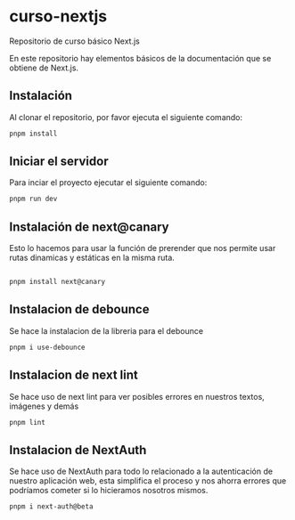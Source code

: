 # curso-nextjs

Repositorio de curso básico Next.js

En este repositorio hay elementos básicos de la documentación que se obtiene de Next.js.

## Instalación

Al clonar el repositorio, por favor ejecuta el siguiente comando:

```bash
pnpm install
```

## Iniciar el servidor

Para inciar el proyecto ejecutar el siguiente comando:

```bash
pnpm run dev
```

## Instalación de next@canary 

Esto lo hacemos para usar la función de prerender que nos permite usar 
rutas dinamicas y estáticas en la misma ruta. 

```bash

pnpm install next@canary 
```
## Instalacion de debounce

Se hace la instalacion de la libreria para el debounce

```bash
pnpm i use-debounce
```
## Instalacion de next lint

Se hace uso de next lint para ver posibles errores en nuestros textos, imágenes y demás

```bash
pnpm lint
```


## Instalacion de NextAuth

Se hace uso de NextAuth para todo lo relacionado a la autenticación de nuestro aplicación web, esta simplifica el proceso y nos ahorra errores que podríamos cometer si lo hicieramos nosotros mismos. 

```bash
pnpm i next-auth@beta
```